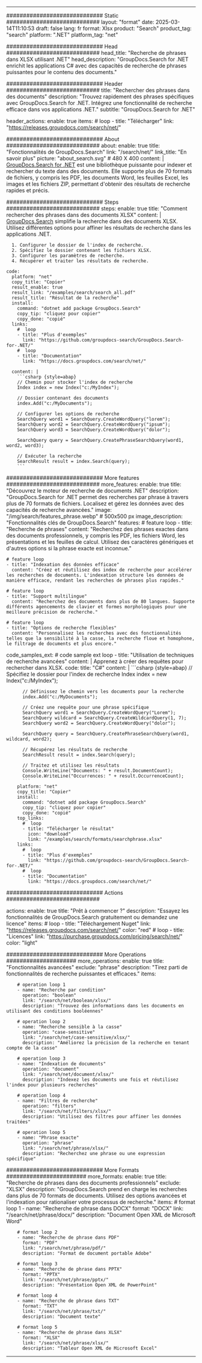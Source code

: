 
---
############################# Static ############################
layout: "format"
date:  2025-03-14T11:10:53
draft: false
lang: fr
format: Xlsx
product: "Search"
product_tag: "search"
platform: ".NET"
platform_tag: "net"

############################# Head ############################
head_title: "Recherche de phrases dans XLSX utilisant .NET"
head_description: "GroupDocs.Search for .NET enrichit les applications C# avec des capacités de recherche de phrases puissantes pour le contenu des documents."

############################# Header ############################
title: "Rechercher des phrases dans des documents" 
description: "Trouvez rapidement des phrases spécifiques avec GroupDocs.Search for .NET. Intégrez une fonctionnalité de recherche efficace dans vos applications .NET."
subtitle: "GroupDocs.Search for .NET" 

header_actions:
  enable: true
  items:
    #  loop
    - title: "Télécharger"
      link: "https://releases.groupdocs.com/search/net/"
      
############################# About ############################
about:
    enable: true
    title: "Fonctionnalités de GroupDocs.Search"
    link: "/search/net/"
    link_title: "En savoir plus"
    picture: "about_search.svg" # 480 X 400
    content: |
       [GroupDocs.Search for .NET](/search/net/) est une bibliothèque puissante pour indexer et rechercher du texte dans des documents. Elle supporte plus de 70 formats de fichiers, y compris les PDF, les documents Word, les feuilles Excel, les images et les fichiers ZIP, permettant d'obtenir des résultats de recherche rapides et précis.

############################# Steps ############################
steps:
    enable: true
    title: "Comment rechercher des phrases dans des documents XLSX"
    content: |
      [GroupDocs.Search](/search/net/) simplifie la recherche dans des documents XLSX. Utilisez différentes options pour affiner les résultats de recherche dans les applications .NET.
      
      1. Configurer le dossier de l'index de recherche.
      2. Spécifiez le dossier contenant les fichiers XLSX.
      3. Configurer les paramètres de recherche.
      4. Récupérer et traiter les résultats de recherche.
   
    code:
      platform: "net"
      copy_title: "Copier"
      result_enable: true
      result_link: "/examples/search/search_all.pdf"
      result_title: "Résultat de la recherche"
      install:
        command: "dotnet add package GroupDocs.Search"
        copy_tip: "cliquez pour copier"
        copy_done: "copié"
      links:
        #  loop
        - title: "Plus d'exemples"
          link: "https://github.com/groupdocs-search/GroupDocs.Search-for-.NET/"
        #  loop
        - title: "Documentation"
          link: "https://docs.groupdocs.com/search/net/"
          
      content: |
        ```csharp {style=abap}
        // Chemin pour stocker l'index de recherche
        Index index = new Index("c:/MyIndex");

        // Dossier contenant des documents
        index.Add("c:/MyDocuments");

        // Configurer les options de recherche
        SearchQuery word1 = SearchQuery.CreateWordQuery("lorem");
        SearchQuery word2 = SearchQuery.CreateWordQuery("ipsum");
        SearchQuery word3 = SearchQuery.CreateWordQuery("dolor");

        SearchQuery query = SearchQuery.CreatePhraseSearchQuery(word1, word2, word3);

        // Exécuter la recherche
        SearchResult result = index.Search(query);
        ```            

############################# More features ############################
more_features:
  enable: true
  title: "Découvrez le moteur de recherche de documents .NET"
  description: "GroupDocs.Search for .NET permet des recherches par phrase à travers plus de 70 formats de fichiers. Localisez et gérez les données avec des capacités de recherche avancées."
  image: "/img/search/features_phrase.webp" # 500x500 px
  image_description: "Fonctionnalités clés de GroupDocs.Search"
  features:
    # feature loop
    - title: "Recherche de phrases"
      content: "Recherchez des phrases exactes dans des documents professionnels, y compris les PDF, les fichiers Word, les présentations et les feuilles de calcul. Utilisez des caractères génériques et d'autres options si la phrase exacte est inconnue."

    # feature loop
    - title: "Indexation des données efficace"
      content: "Créez et réutilisez des index de recherche pour accélérer les recherches de documents. L'indexation structure les données de manière efficace, rendant les recherches de phrases plus rapides."

    # feature loop
    - title: "Support multilingue"
      content: "Recherchez des documents dans plus de 80 langues. Supporte différents agencements de clavier et formes morphologiques pour une meilleure précision de recherche."

    # feature loop
    - title: "Options de recherche flexibles"
      content: "Personnalisez les recherches avec des fonctionnalités telles que la sensibilité à la casse, la recherche floue et homophone, le filtrage de documents et plus encore."
      
  code_samples_ext:
    # code sample ext loop
    - title: "Utilisation de techniques de recherche avancées"
      content: |
        Apprenez à créer des requêtes pour rechercher dans XLSX.
      code:
        title: "C#"
        content: |
          ```csharp {style=abap}
          // Spécifiez le dossier pour l'index de recherche
          Index index = new Index("c:/MyIndex");
              
          // Définissez le chemin vers les documents pour la recherche
          index.Add("c:/MyDocuments");

          // Créez une requête pour une phrase spécifique
          SearchQuery word1 = SearchQuery.CreateWordQuery("Lorem");
          SearchQuery wildcard = SearchQuery.CreateWildcardQuery(1, 7);
          SearchQuery word2 = SearchQuery.CreateWordQuery("dolor");

          SearchQuery query = SearchQuery.CreatePhraseSearchQuery(word1, wildcard, word2);

          // Récupérez les résultats de recherche
          SearchResult result = index.Search(query);
          
          // Traitez et utilisez les résultats
          Console.WriteLine("Documents: " + result.DocumentCount);
          Console.WriteLine("Occurrences: " + result.OccurrenceCount);
          ```
        platform: "net"
        copy_title: "Copier"
        install:
          command: "dotnet add package GroupDocs.Search"
          copy_tip: "cliquez pour copier"
          copy_done: "copié"
        top_links:
          #  loop
          - title: "Télécharger le résultat"
            icon: "download"
            link: "/examples/search/formats/searchphrase.xlsx"
        links:
          #  loop
          - title: "Plus d'exemples"
            link: "https://github.com/groupdocs-search/GroupDocs.Search-for-.NET/"
          #  loop
          - title: "Documentation"
            link: "https://docs.groupdocs.com/search/net/"
            

            


############################# Actions ############################

actions:
  enable: true
  title: "Prêt à commencer ?"
  description: "Essayez les fonctionnalités de GroupDocs.Search gratuitement ou demandez une licence"
  items:
    #  loop
    - title: "Téléchargement Nuget"
      link: "https://releases.groupdocs.com/search/net/"
      color: "red"
        #  loop
    - title: "Licences"
      link: "https://purchase.groupdocs.com/pricing/search/net/"
      color: "light"


############################# More Operations #####################
more_operations:
    enable: true
    title: "Fonctionnalités avancées"
    exclude: "phrase"
    description: "Tirez parti de fonctionnalités de recherche puissantes et efficaces."
    items: 
          
        # operation loop 1
        - name: "Recherche par condition"
          operation: "boolean"
          link: "/search/net/boolean/xlsx/"
          description: "Trouvez des informations dans les documents en utilisant des conditions booléennes"

        # operation loop 2
        - name: "Recherche sensible à la casse"
          operation: "case-sensitive"
          link: "/search/net/case-sensitive/xlsx/"
          description: "Améliorez la précision de la recherche en tenant compte de la casse"

        # operation loop 3
        - name: "Indexation de documents"
          operation: "document"
          link: "/search/net/document/xlsx/"
          description: "Indexez les documents une fois et réutilisez l'index pour plusieurs recherches"

        # operation loop 4
        - name: "Filtres de recherche"
          operation: "filters"
          link: "/search/net/filters/xlsx/"
          description: "Utilisez des filtres pour affiner les données traitées"

        # operation loop 5
        - name: "Phrase exacte"
          operation: "phrase"
          link: "/search/net/phrase/xlsx/"
          description: "Recherchez une phrase ou une expression spécifique"
          
        
          
############################# More Formats ########################
more_formats:
    enable: true
    title: "Recherche de phrases dans des documents professionnels"
    exclude: "XLSX"
    description: "GroupDocs.Search prend en charge les recherches dans plus de 70 formats de documents. Utilisez des options avancées et l'indexation pour rationaliser votre processus de recherche."
    items: 
        # format loop 1
        - name: "Recherche de phrase dans DOCX"
          format: "DOCX"
          link: "/search/net/phrase/docx/"
          description: "Document Open XML de Microsoft Word"
          
        # format loop 2
        - name: "Recherche de phrase dans PDF"
          format: "PDF"
          link: "/search/net/phrase/pdf/"
          description: "Format de document portable Adobe"
          
        # format loop 3
        - name: "Recherche de phrase dans PPTX"
          format: "PPTX"
          link: "/search/net/phrase/pptx/"
          description: "Présentation Open XML de PowerPoint"

        # format loop 4
        - name: "Recherche de phrase dans TXT"
          format: "TXT"
          link: "/search/net/phrase/txt/"
          description: "Document texte"
          
        # format loop 5
        - name: "Recherche de phrase dans XLSX"
          format: "XLSX"
          link: "/search/net/phrase/xlsx/"
          description: "Tableur Open XML de Microsoft Excel"
  

---
